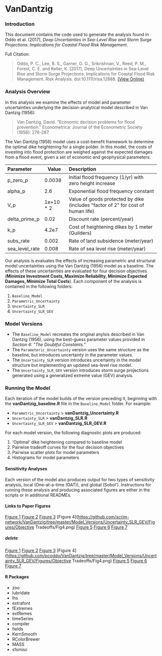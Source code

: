 # VanDantzig #


### Introduction ###
This document contains the code used to generate the analysis found in Oddo et al. (2017), *Deep Uncertainties in Sea-Level Rise and Storm Surge Projections: Implications for Coastal Flood Risk Management.*

Full Citation:
> Oddo, P. C., Lee, B. S., Garner, G. G., Srikrishnan, V., Reed, P. M., Forest, C. E. and Keller, K. (2017), Deep Uncertainties in Sea-Level Rise and Storm Surge Projections: Implications for Coastal Flood Risk Management. Risk Analysis. doi:10.1111/risa.12888. [(View Online)](http://onlinelibrary.wiley.com/doi/10.1111/risa.12888/full)

### Analysis Overview ###
In this analysis we examine the effects of model and parameter uncertainties underlying the decision-analytical model described in Van Dantzig (1956):

> Van Dantzig, David. "Economic decision problems for flood prevention." Econometrica: Journal of the Econometric Society (1956): 276-287.

The Van Dantzig (1956) model uses a cost-benefit framework to determine the optimal dike heightening for a single polder. In this model, the costs of investing into flood protection are weighed against the expected damages from a flood event, given a set of economic and geophysical parameters:

| Parameter      | Value     | Description                                                                      |
|:---------------|-----------|:---------------------------------------------------------------------------------|
| p_zero_p       |   0.0038  | Initial flood frequency (1/yr) with zero height increase                         |
| alpha_p        |    2.6    | Exponential flood frequency constant                                             |
| V_p            | 1e+10 * 2 | Value of goods protected by dike (includes "factor of 2" for cost of human life) |
| delta_prime_p  |    0.02   | Discount rate (percent/year)                                                     |
| k_p            |   4.2e7   | Cost of heightening dikes by 1 meter (Guilders)                                  |
| subs_rate      |   0.002   | Rate of land subsidence (meter/year)                                             |
| sea_level_rate |   0.008   | Rate of sea level rise (meter/year)                                              |


Our analysis is evaluates the effects of increasing parametric and structural model uncertainties using the Van Dantzig (1956) model as a baseline. The effects of these uncertainties are evaluated for four decision objectives (**Minimize Investment Costs, Maximize Reliability, Minimize Expected Damages, Minimize Total Costs**). Each component of the analysis is contained in the following folders:

1. `Baseline_Model`
2. `Parametric_Uncertainty`
3. `Uncertainty_SLR`
4. `Uncertainty_SLR_GEV`

### Model Versions ###

* The `Baseline_Model` recreates the original anylsis described in Van Dantzig (1956), using the best-guess parameter values provided in *Section 6: "The Doubtful Constants."*
* The `Parameteric_Uncertainty` version uses the same structure as the baseline, but introduces uncertainty in the parameter values.
* The `Uncertainty_SLR` version introduces uncertainty in the model structure but implementing an updated sea-level rise model.
* The `Uncertainty_SLR_GEV` version introduces storm surge projections generated using a generalized extreme value (GEV) analysis.

### Running the Model ###
Each iteration of the model builds of the version preceding it, beginning with the **vanDantzig_baseline.R** file in the `Baseline_Model` folder. For example:
* `Parametric_Uncertainty` > **vanDantzig_Uncertainty.R**
* `Uncertainty_SLR` > **vanDantzig_SLR.R**
* `Uncertainty_SLR_GEV` > **vanDantzig_SLR_GEV.R**

For each model version, the following diagnostic plots are produced:
1. 'Optimal' dike heightening compared to baseline model
2. Pairwise tradeoff curves for the four decision objectives
3. Pairwise scatter plots for model parameters
4. Histograms for model parameters

#### Sensitivity Analyses ####
Each version of the model also produces output for two types of sensitivity analysis, local (One-at-a-time (OAT)), and global (Sobol'). Instructions for running these analysis and producing associated figures are either in the scripts or in additional READMEs.

#### Links to Paper Figures
[Figure 1](https://github.com/scrim-network/VanDantzig/tree/master/Model_Versions/Uncertainty_SLR_GEV/SLR_Module/Figures/fig1.png)
[Figure 2](https://github.com/scrim-network/VanDantzig/tree/master/vanDantzig/Model_Versions/Uncertainty_SLR_GEV/Storm_Surge_Module/Figuresfig2.png)
[Figure 3](https://github.com/scrim-network/VanDantzig/tree/master/Model_Versions/Uncertainty_SLR_GEV/Figures/Comparison/fig3.png)
[Figure 4](https://github.com/scrim-network/VanDantzig/tree/master/Model_Versions/Uncertainty_SLR_GEV/Figures/Objective Tradeoffs/Fig4.png)
[Figure 5](https://github.com/scrim-network/vanDantzig/tree/master/Model_Versions/Uncertainty_SLR_GEV/Figures/Threshold_Plot/Fig5.png)
[Figure 6](https://github.com/scrim-network/vanDantzig/tree/master/Model_Versions/Uncertainty_SLR_GEV/Sensitivity_Analysis/OAT/Figures/Fig6.pdf)
[Figure 7](https://github.com/scrim-network/vanDantzig/tree/master/Model_Versions/Uncertainty_SLR_GEV/Sensitivity_Analysis/Sobol/SALib/Output/Figures/fig7.pdf)
##### delete
[Figure 1](https://github.com/pcoddo/VanDantzig/tree/master/Model_Versions/Uncertainty_SLR_GEV/SLR_Module/Figures/fig1.png)
[Figure 2](https://github.com/pcoddo/VanDantzig/vanDantzig/tree/master/Model_Versions/Uncertainty_SLR_GEV/Storm_Surge_Module/Figures/fig2.png)
[Figure 3](https://github.com/pcoddo/VanDantzig/tree/master/Model_Versions/Uncertainty_SLR_GEV/Figures/Comparison/fig3.png)
[Figure 4](https://github.com/pcoddo/VanDantzig/tree/master/Model_Versions/Uncertainty_SLR_GEV/Figures/Objective Tradeoffs/Fig4.png)
[Figure 5](https://github.com/pcoddo/vanDantzig/tree/master/Model_Versions/Uncertainty_SLR_GEV/Figures/Threshold_Plot/Fig5.png)
[Figure 6](https://github.com/pcoddo/vanDantzig/tree/master/Model_Versions/Uncertainty_SLR_GEV/Sensitivity_Analysis/OAT/Figures/Fig6.pdf)
[Figure 7](https://github.com/pcoddo/vanDantzig/tree/master/Model_Versions/Uncertainty_SLR_GEV/Sensitivity_Analysis/Sobol/SALib/Output/Figures/fig7.pdf)

#### R Packages ####
* zoo
* lubridate
* lhs
* extrafont
* fExtremes
* extRemes
* timeSeries
* compiler
* fields
* KernSmooth
* RColorBrewer
* MASS
* sfsmisc